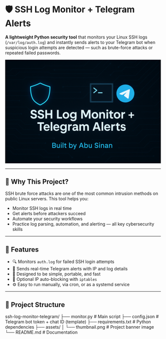 # 🛡️ SSH Log Monitor + Telegram Alerts

**A lightweight Python security tool** that monitors your Linux SSH logs (`/var/log/auth.log`) and instantly sends alerts to your Telegram bot when suspicious login attempts are detected — such as brute-force attacks or repeated failed passwords.

![SSH Log Monitor + Telegram Alerts](assets/thumbnail.png)

---

## 🚀 Why This Project?

SSH brute force attacks are one of the most common intrusion methods on public Linux servers. This tool helps you:
- Monitor SSH logs in real time
- Get alerts before attackers succeed
- Automate your security workflows
- Practice log parsing, automation, and alerting — all key cybersecurity skills

---

## 🧩 Features

- 🔍 Monitors `auth.log` for failed SSH login attempts
- 📲 Sends real-time Telegram alerts with IP and log details
- 🧠 Designed to be simple, portable, and fast
- 🔐 Optional IP auto-blocking with `iptables`
- ⚙️ Easy to run manually, via cron, or as a systemd service

---

## 📂 Project Structure

ssh-log-monitor-telegram/ ├── monitor.py           # Main script ├── config.json          # Telegram bot token + chat ID (template) ├── requirements.txt     # Python dependencies ├── assets/ │   └── thumbnail.png    # Project banner image └── README.md            # Documentation